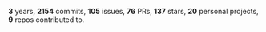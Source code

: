 **3** years, **2154** commits, **105** issues, **76** PRs, **137** stars, **20** personal projects, **9** repos contributed to.
